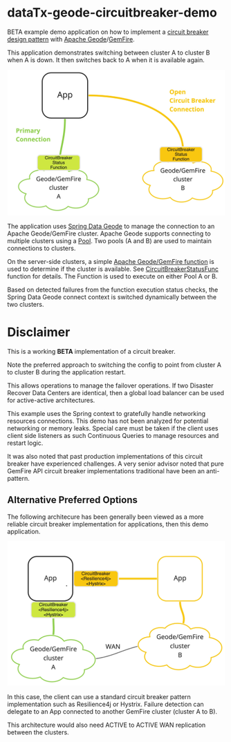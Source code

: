 # dataTx-geode-circuitbreaker-demo

BETA example demo application on how to implement 
a [circuit breaker design pattern](https://en.wikipedia.org/wiki/Circuit_breaker_design_pattern) with [Apache Geode](https://geode.apache.org)/[GemFire](https://pivotal.io/pivotal-gemfire).


This application demonstrates switching between cluster A to cluster B 
when A is down. It then switches back to A when it is available again.


![Apache Geode Circuit Breaker](docs/circuit_breaker.jpg)

The application uses [Spring Data Geode](https://spring.io/projects/spring-data-geode) to manage the 
connection to an Apache Geode/GemFire cluster. Apache Geode supports connecting to
multiple clusters using a [Pool](https://geode.apache.org/releases/latest/javadoc/org/apache/geode/cache/client/Pool.html).
Two pools (A and B) are used to maintain connections to clusters.

On the server-side clusters, a simple [Apache Geode/GemFire function](https://geode.apache.org/docs/guide/11/developing/function_exec/function_execution.html) is used to determine
if the cluster is available. See [CircuitBreakerStatusFunc](circuitBreakerFunctions/src/main/java/io/pivotal/services/dataTx/circuitBreaker/functions/CircuitBreakerStatusFunc.java) function for details.
The Function is used to execute on either Pool A or B.
 
Based on detected failures from the function execution status checks, the Spring Data Geode connect context is switched dynamically between the two clusters.



# Disclaimer

This is a working **BETA** implementation of a circuit breaker.

Note the preferred approach to switching the config to point from cluster A to cluster B during the application restart.

This allows operations to manage the failover operations.
If two Disaster Recover Data Centers are identical, then a global load balancer 
can be used for active-active architectures. 

This example uses the Spring context to gratefully handle networking 
resources connections. This demo has not been analyzed for potential 
networking or memory leaks. Special care must be taken if the 
client uses client side listeners as such Continuous Queries to manage resources
and restart logic.

It was also noted that past production implementations
of this circuit breaker have experienced challenges.
A very senior advisor noted that pure GemFire API circuit breaker
 implementations traditional have been an anti-pattern. 

 
 ## Alternative Preferred Options
 
 The following architecure has been generally been viewed as a more reliable circuit breaker
 implementation for applications, then this demo application. 

![Apache Geode Circuit Breaker](docs/Traditional-cb.jpg)

In this case, the client can use a standard circuit breaker pattern implementation such as 
Resilience4j or Hystrix. Failure detection can delegate to an App connected to another GemFire cluster (cluster A to B).

This architecture would also need ACTIVE to ACTIVE WAN replication between the clusters.


 

